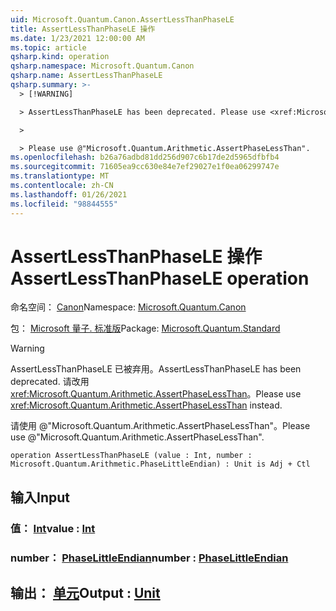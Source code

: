 ```yaml
---
uid: Microsoft.Quantum.Canon.AssertLessThanPhaseLE
title: AssertLessThanPhaseLE 操作
ms.date: 1/23/2021 12:00:00 AM
ms.topic: article
qsharp.kind: operation
qsharp.namespace: Microsoft.Quantum.Canon
qsharp.name: AssertLessThanPhaseLE
qsharp.summary: >-
  > [!WARNING]

  > AssertLessThanPhaseLE has been deprecated. Please use <xref:Microsoft.Quantum.Arithmetic.AssertPhaseLessThan> instead.

  >

  > Please use @"Microsoft.Quantum.Arithmetic.AssertPhaseLessThan".
ms.openlocfilehash: b26a76adbd81dd256d907c6b17de2d5965dfbfb4
ms.sourcegitcommit: 71605ea9cc630e84e7ef29027e1f0ea06299747e
ms.translationtype: MT
ms.contentlocale: zh-CN
ms.lasthandoff: 01/26/2021
ms.locfileid: "98844555"
---
```

# <a name="assertlessthanphasele-operation"></a><span data-ttu-id="09034-102">AssertLessThanPhaseLE 操作</span><span class="sxs-lookup"><span data-stu-id="09034-102">AssertLessThanPhaseLE operation</span></span>

<span data-ttu-id="09034-103">命名空间： [Canon](xref:Microsoft.Quantum.Canon)</span><span class="sxs-lookup"><span data-stu-id="09034-103">Namespace: [Microsoft.Quantum.Canon](xref:Microsoft.Quantum.Canon)</span></span>

<span data-ttu-id="09034-104">包： [Microsoft 量子. 标准版](https://nuget.org/packages/Microsoft.Quantum.Standard)</span><span class="sxs-lookup"><span data-stu-id="09034-104">Package: [Microsoft.Quantum.Standard](https://nuget.org/packages/Microsoft.Quantum.Standard)</span></span>


> [!WARNING]
> <span data-ttu-id="09034-105">AssertLessThanPhaseLE 已被弃用。</span><span class="sxs-lookup"><span data-stu-id="09034-105">AssertLessThanPhaseLE has been deprecated.</span></span> <span data-ttu-id="09034-106">请改用 <xref:Microsoft.Quantum.Arithmetic.AssertPhaseLessThan>。</span><span class="sxs-lookup"><span data-stu-id="09034-106">Please use <xref:Microsoft.Quantum.Arithmetic.AssertPhaseLessThan> instead.</span></span>
>
> <span data-ttu-id="09034-107">请使用 @"Microsoft.Quantum.Arithmetic.AssertPhaseLessThan"。</span><span class="sxs-lookup"><span data-stu-id="09034-107">Please use @"Microsoft.Quantum.Arithmetic.AssertPhaseLessThan".</span></span>



```qsharp
operation AssertLessThanPhaseLE (value : Int, number : Microsoft.Quantum.Arithmetic.PhaseLittleEndian) : Unit is Adj + Ctl
```


## <a name="input"></a><span data-ttu-id="09034-108">输入</span><span class="sxs-lookup"><span data-stu-id="09034-108">Input</span></span>

### <a name="value--int"></a><span data-ttu-id="09034-109">值： [Int](xref:microsoft.quantum.lang-ref.int)</span><span class="sxs-lookup"><span data-stu-id="09034-109">value : [Int](xref:microsoft.quantum.lang-ref.int)</span></span>




### <a name="number--phaselittleendian"></a><span data-ttu-id="09034-110">number： [PhaseLittleEndian](xref:Microsoft.Quantum.Arithmetic.PhaseLittleEndian)</span><span class="sxs-lookup"><span data-stu-id="09034-110">number : [PhaseLittleEndian](xref:Microsoft.Quantum.Arithmetic.PhaseLittleEndian)</span></span>





## <a name="output--unit"></a><span data-ttu-id="09034-111">输出： [单元](xref:microsoft.quantum.lang-ref.unit)</span><span class="sxs-lookup"><span data-stu-id="09034-111">Output : [Unit](xref:microsoft.quantum.lang-ref.unit)</span></span>

